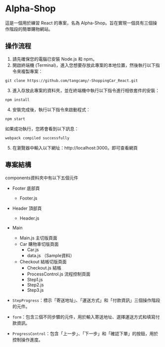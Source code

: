 # Alpha-Shop

這是一個用於練習 React 的專案，名為 Alpha-Shop。旨在實現一個具有三個操作階段的簡單購物網站。

## 操作流程

1. 請先確保您的電腦已安裝 Node.js 和 npm。
2. 開啟終端機 (Terminal)，進入您想要存放此專案的本地位置，然後執行以下指令來複製專案：

```
git clone https://github.com/tangcamy/-ShoppingCar_React.git
```

3. 進入存放此專案的資料夾，並在終端機中執行以下指令進行相依套件的安裝：

```
npm install
```

4. 安裝完成後，執行以下指令來啟動程式：

```
npm start
```

如果成功執行，您將會看到以下訊息：

```
webpack compiled successfully
```

5. 在瀏覽器中輸入以下網址：http://localhost:3000。即可查看網頁

## 專案結構
components資料夾中有以下五個元件
- Footer 底部頁
  - Footer.js 
- Header 頂部頁
  - Header.js
- Main
  - Main.js 主切版頁面
  - Car 購物車切版頁面
    - Car.js
    - data.js （Sample資料）
  - Checkout 結帳切版頁面
    - Checkout.js 結帳
    - ProcessControl.js 流程控制頁面
    - Step1.js 
    - Step2.js
    - Step3.js





- `StepProgress`：標示「寄送地址」、「運送方式」和「付款資訊」三個操作階段的元件。
- `form`：包含三個不同步驟的元件，用於輸入寄送地址、選擇運送方式和填寫付款資訊。
- `ProgressControl`：包含「上一步」、「下一步」和「確認下單」的按鈕，用於控制操作進度。
